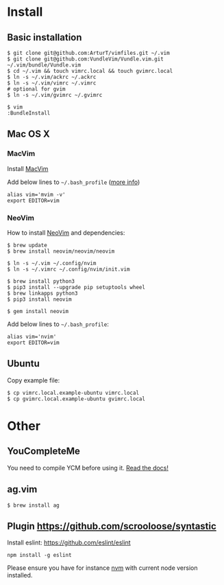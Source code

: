 # Install

## Basic installation

    $ git clone git@github.com:ArturT/vimfiles.git ~/.vim
    $ git clone git@github.com:VundleVim/Vundle.vim.git ~/.vim/bundle/Vundle.vim
    $ cd ~/.vim && touch vimrc.local && touch gvimrc.local
    $ ln -s ~/.vim/ackrc ~/.ackrc
    $ ln -s ~/.vim/vimrc ~/.vimrc
    # optional for gvim
    $ ln -s ~/.vim/gvimrc ~/.gvimrc

    $ vim
    :BundleInstall

## Mac OS X

### MacVim

Install [MacVim](http://code.google.com/p/macvim/)

Add below lines to `~/.bash_profile` ([more info](http://apple.stackexchange.com/questions/14299/replaced-usr-bin-vim-now-i-get-error-messages/14317#14317))

    alias vim='mvim -v'
    export EDITOR=vim

### NeoVim

How to install [NeoVim](https://github.com/neovim/neovim) and dependencies:

    $ brew update
    $ brew install neovim/neovim/neovim

    $ ln -s ~/.vim ~/.config/nvim
    $ ln -s ~/.vimrc ~/.config/nvim/init.vim

    $ brew install python3
    $ pip3 install --upgrade pip setuptools wheel
    $ brew linkapps python3
    $ pip3 install neovim

    $ gem install neovim

Add below lines to `~/.bash_profile`:

    alias vim='nvim'
    export EDITOR=vim

## Ubuntu

Copy example file:

    $ cp vimrc.local.example-ubuntu vimrc.local
    $ cp gvimrc.local.example-ubuntu gvimrc.local

# Other

## YouCompleteMe

You need to compile YCM before using it. [Read the docs!](https://github.com/Valloric/YouCompleteMe)

## ag.vim

    $ brew install ag

## Plugin https://github.com/scrooloose/syntastic

Install eslint: https://github.com/eslint/eslint

`npm install -g eslint`

Please ensure you have for instance [nvm](https://github.com/creationix/nvm) with current node version installed.

